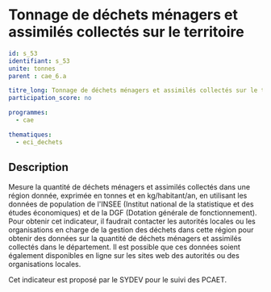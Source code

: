 # Tonnage de déchets ménagers et assimilés collectés sur le territoire
```yaml
id: s_53
identifiant: s_53
unite: tonnes
parent : cae_6.a

titre_long: Tonnage de déchets ménagers et assimilés collectés sur le territoire
participation_score: no

programmes:
  - cae

thematiques:
  - eci_dechets
```
## Description
Mesure la quantité de déchets ménagers et assimilés collectés dans une région donnée, exprimée en tonnes et en kg/habitant/an, en utilisant les données de population de l'INSEE (Institut national de la statistique et des études économiques) et de la DGF (Dotation générale de fonctionnement). Pour obtenir cet indicateur, il faudrait contacter les autorités locales ou les organisations en charge de la gestion des déchets dans cette région pour obtenir des données sur la quantité de déchets ménagers et assimilés collectés dans le département. Il est possible que ces données soient également disponibles en ligne sur les sites web des autorités ou des organisations locales.

Cet indicateur est proposé par le SYDEV pour le suivi des PCAET.
